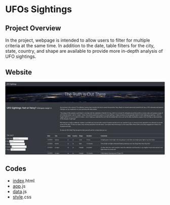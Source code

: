 # UFOs Sightings

## Project Overview
In the project, webpage is intended to allow users to filter for multiple criteria at the same time. In addition to the date, table filters for the city, state, country, and shape are available to provide more in-depth analysis of UFO sightings. 

## Website
![UFO%20website](https://github.com/MSF2141/UFOs/blob/a22e888c8424bafaca8021d4e84eacc9ae6b25fb/UFO%20website.png)

## Codes
- [index](https://github.com/MSF2141/UFOs/blob/e9ca008b8b0d6d842ce01e8ac8e234029db9d210/index.html).html
- [app](https://github.com/MSF2141/UFOs/blob/6d51ece614fe90943e3acbe2ed7557333d69ed4c/static/js/app.js).js
- [data](https://github.com/MSF2141/UFOs/blob/81d4d9b74b055f833e2b4c969404cfdb936522eb/static/js/data.js).js
- [style](https://github.com/MSF2141/UFOs/blob/b0dcd999afffd26b1364e9400f32c1dda2ff004d/static/CSS/style.css).css
